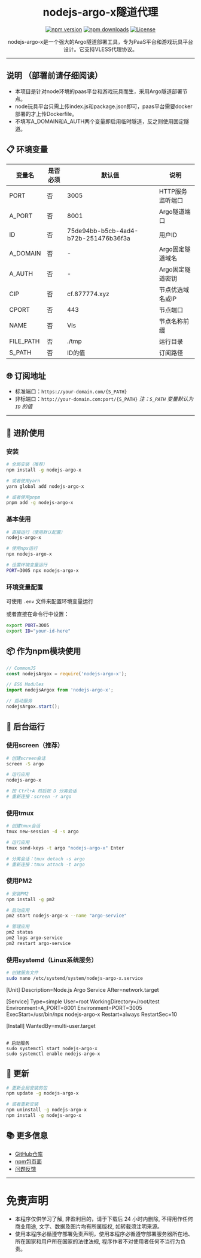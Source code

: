 <div align="center">

# nodejs-argo-x隧道代理

[![npm version](https://img.shields.io/npm/v/nodejs-argo-x.svg)](https://www.npmjs.com/package/nodejs-argo-x)
[![npm downloads](https://img.shields.io/npm/dm/nodejs-argo-x.svg)](https://www.npmjs.com/package/nodejs-argo-x)
[![License](https://img.shields.io/npm/l/nodejs-argo-x.svg)](https://github.com/eooce/nodejs-argo-x/blob/main/LICENSE)

nodejs-argo-x是一个强大的Argo隧道部署工具，专为PaaS平台和游戏玩具平台设计。它支持VLESS代理协议。

---

</div>

## 说明 （部署前请仔细阅读）

* 本项目是针对node环境的paas平台和游戏玩具而生，采用Argo隧道部署节点。
* node玩具平台只需上传index.js和package.json即可，paas平台需要docker部署的才上传Dockerfile。
* 不填写A_DOMAIN和A_AUTH两个变量即启用临时隧道，反之则使用固定隧道。

## 📋 环境变量

| 变量名 | 是否必须 | 默认值 | 说明 |
|--------|----------|--------|------|
| PORT | 否 | 3005 | HTTP服务监听端口 |
| A_PORT | 否 | 8001 | Argo隧道端口 |
| ID | 否 | 75de94bb-b5cb-4ad4-b72b-251476b36f3a | 用户ID |
| A_DOMAIN | 否 | - | Argo固定隧道域名 |
| A_AUTH | 否 | - | Argo固定隧道密钥 |
| CIP | 否 | cf.877774.xyz | 节点优选域名或IP |
| CPORT | 否 | 443 | 节点端口 |
| NAME | 否 | Vls | 节点名称前缀 |
| FILE_PATH | 否 | ./tmp | 运行目录 |
| S_PATH | 否 | ID的值 | 订阅路径 |

## 🌐 订阅地址

- 标准端口：`https://your-domain.com/{S_PATH}`
- 非标端口：`http://your-domain.com:port/{S_PATH}`
*注：`S_PATH` 变量默认为 `ID` 的值*

---

## 🚀 进阶使用

### 安装

```bash
# 全局安装（推荐）
npm install -g nodejs-argo-x

# 或者使用yarn
yarn global add nodejs-argo-x

# 或者使用pnpm
pnpm add -g nodejs-argo-x
```

### 基本使用

```bash
# 直接运行（使用默认配置）
nodejs-argo-x

# 使用npx运行
npx nodejs-argo-x

# 设置环境变量运行
PORT=3005 npx nodejs-argo-x
```

### 环境变量配置

可使用 `.env` 文件来配置环境变量运行


或者直接在命令行中设置：

```bash
export PORT=3005
export ID="your-id-here"
```

## 📦 作为npm模块使用

```javascript
// CommonJS
const nodejsArgox = require('nodejs-argo-x');

// ES6 Modules
import nodejsArgox from 'nodejs-argo-x';

// 启动服务
nodejsArgox.start();
```

## 🔧 后台运行

### 使用screen（推荐）
```bash
# 创建screen会话
screen -S argo

# 运行应用
nodejs-argo-x

# 按 Ctrl+A 然后按 D 分离会话
# 重新连接：screen -r argo
```

### 使用tmux
```bash
# 创建tmux会话
tmux new-session -d -s argo

# 运行应用
tmux send-keys -t argo "nodejs-argo-x" Enter

# 分离会话：tmux detach -s argo
# 重新连接：tmux attach -t argo
```

### 使用PM2
```bash
# 安装PM2
npm install -g pm2

# 启动应用
pm2 start nodejs-argo-x --name "argo-service"

# 管理应用
pm2 status
pm2 logs argo-service
pm2 restart argo-service
```

### 使用systemd（Linux系统服务）
```bash
# 创建服务文件
sudo nano /etc/systemd/system/nodejs-argo-x.service

```
[Unit]
Description=Node.js Argo Service
After=network.target

[Service]
Type=simple
User=root
WorkingDirectory=/root/test
Environment=A_PORT=8001
Environment=PORT=3005
ExecStart=/usr/bin/npx nodejs-argo-x
Restart=always
RestartSec=10

[Install]
WantedBy=multi-user.target
```

# 启动服务
sudo systemctl start nodejs-argo-x
sudo systemctl enable nodejs-argo-x
```

## 🔄 更新

```bash
# 更新全局安装的包
npm update -g nodejs-argo-x

# 或者重新安装
npm uninstall -g nodejs-argo-x
npm install -g nodejs-argo-x
```

## 📚 更多信息

- [GitHub仓库](https://github.com/dogchild/nodejs-argo-x)
- [npm包页面](https://www.npmjs.com/package/nodejs-argo-x)
- [问题反馈](https://github.com/dogchild/nodejs-argo-x/issues)

---
  
# 免责声明
* 本程序仅供学习了解, 非盈利目的，请于下载后 24 小时内删除, 不得用作任何商业用途, 文字、数据及图片均有所属版权, 如转载须注明来源。
* 使用本程序必循遵守部署免责声明，使用本程序必循遵守部署服务器所在地、所在国家和用户所在国家的法律法规, 程序作者不对使用者任何不当行为负责。